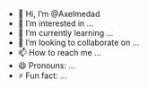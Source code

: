 - 👋 Hi, I’m @Axelmedad
- 👀 I’m interested in ...
- 🌱 I’m currently learning ...
- 💞️ I’m looking to collaborate on ...
- 📫 How to reach me ...
- 😄 Pronouns: ...
- ⚡ Fun fact: ...

<!---
Axelmedad/Axelmedad is a ✨ special ✨ repository because its `README.md` (this file) appears on your GitHub profile.
You can click the Preview link to take a look at your changes.
--->
